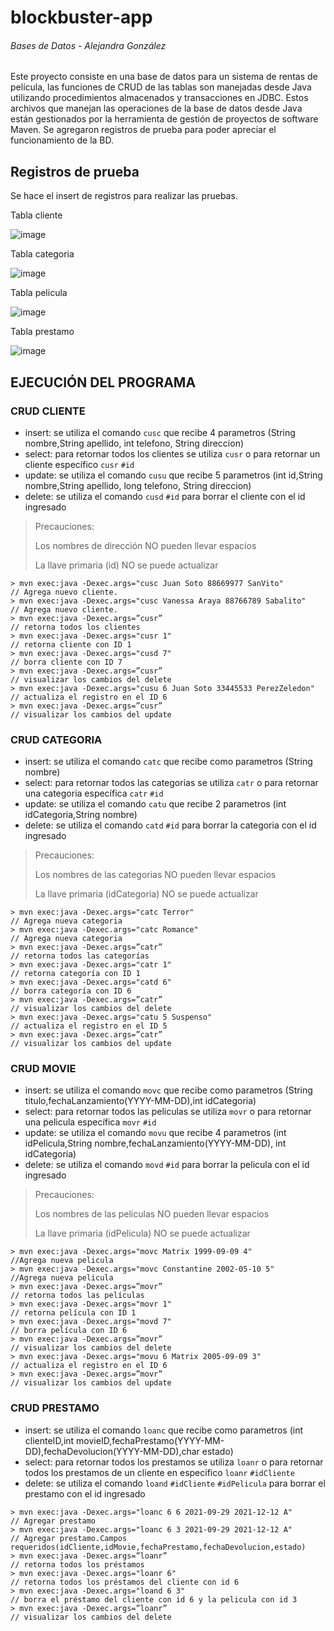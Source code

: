 # blockbuster-app

###### Bases de Datos - Alejandra González
Este proyecto consiste en una base de datos para un sistema de rentas de película, las funciones de CRUD de las tablas son manejadas desde Java utilizando procedimientos almacenados y transacciones en JDBC. Estos archivos que manejan las operaciones de la base de datos desde Java están gestionados por la herramienta de gestión de proyectos de software Maven. 
Se agregaron registros de prueba para poder apreciar el funcionamiento de la BD.
## Registros de prueba

Se hace el insert de registros para realizar las pruebas.

Tabla cliente

![image](https://user-images.githubusercontent.com/74033751/143482470-2ca36bea-91f4-46a0-9712-258854a1be02.png)

Tabla categoria

![image](https://user-images.githubusercontent.com/74033751/143482511-d81f7459-c410-43fe-892e-d06ef6dcd501.png)

Tabla pelicula

![image](https://user-images.githubusercontent.com/74033751/143482586-44d7b22f-3d75-423f-a437-e40ca5e66926.png)

Tabla prestamo

![image](https://user-images.githubusercontent.com/74033751/143482626-d53fdb0f-f222-4749-9be0-4be8acea35f1.png)


## EJECUCIÓN DEL PROGRAMA

### CRUD CLIENTE
 - insert: se utiliza el comando `cusc` que recibe 4 parametros (String nombre,String apellido, int telefono, String direccion) 
 - select: para retornar todos los clientes se utiliza `cusr` o para retornar un cliente específico `cusr` `#id`
 - update: se utiliza el comando `cusu` que recibe 5 parametros (int id,String nombre,String apellido, long telefono, String direccion)
- delete: se utiliza el comando `cusd` `#id` para borrar el cliente con el id ingresado

> Precauciones: 
> 
> Los nombres de dirección NO pueden llevar espacios
> 
> La llave primaria (id) NO se puede actualizar


```
> mvn exec:java -Dexec.args="cusc Juan Soto 88669977 SanVito"         // Agrega nuevo cliente. 
> mvn exec:java -Dexec.args="cusc Vanessa Araya 88766789 Sabalito"    // Agrega nuevo cliente.
> mvn exec:java -Dexec.args=”cusr”                                    // retorna todos los clientes
> mvn exec:java -Dexec.args="cusr 1"                                  // retorna cliente con ID 1
> mvn exec:java -Dexec.args="cusd 7"                                  // borra cliente con ID 7
> mvn exec:java -Dexec.args=”cusr”                                    // visualizar los cambios del delete
> mvn exec:java -Dexec.args="cusu 6 Juan Soto 33445533 PerezZeledon"  // actualiza el registro en el ID 6
> mvn exec:java -Dexec.args=”cusr”                                    // visualizar los cambios del update

```

### CRUD CATEGORIA
 - insert: se utiliza el comando `catc` que recibe como parametros (String nombre) 
 - select: para retornar todos las categorias se utiliza `catr` o para retornar una categoria específica `catr` `#id`
 - update: se utiliza el comando `catu` que recibe 2 parametros (int idCategoria,String nombre)
- delete: se utiliza el comando `catd` `#id` para borrar la categoria con el id ingresado

> Precauciones: 
> 
> Los nombres de las categorias NO pueden llevar espacios
> 
> La llave primaria (idCategoria) NO se puede actualizar

```
> mvn exec:java -Dexec.args="catc Terror"                              // Agrega nueva categoria
> mvn exec:java -Dexec.args="catc Romance"                             // Agrega nueva categoria
> mvn exec:java -Dexec.args=”catr”                                     // retorna todos las categorías
> mvn exec:java -Dexec.args="catr 1"                                   // retorna categoría con ID 1
> mvn exec:java -Dexec.args="catd 6"                                   // borra categoría con ID 6
> mvn exec:java -Dexec.args=”catr”                                     // visualizar los cambios del delete
> mvn exec:java -Dexec.args="catu 5 Suspenso"                          // actualiza el registro en el ID 5
> mvn exec:java -Dexec.args=”catr”                                     // visualizar los cambios del update
```


### CRUD MOVIE
 - insert: se utiliza el comando `movc` que recibe como parametros (String titulo,fechaLanzamiento(YYYY-MM-DD),int idCategoria)
 - select: para retornar todos las peliculas se utiliza `movr` o para retornar una pelicula específica `movr` `#id`
 - update: se utiliza el comando `movu` que recibe 4 parametros (int idPelicula,String nombre,fechaLanzamiento(YYYY-MM-DD), int idCategoria)
 - delete: se utiliza el comando `movd` `#id` para borrar la pelicula con el id ingresado

> Precauciones: 
> 
> Los nombres de las peliculas NO pueden llevar espacios
> 
> La llave primaria (idPelicula) NO se puede actualizar

```
> mvn exec:java -Dexec.args="movc Matrix 1999-09-09 4"                //Agrega nueva pelicula
> mvn exec:java -Dexec.args="movc Constantine 2002-05-10 5"           //Agrega nueva pelicula
> mvn exec:java -Dexec.args=”movr”                                    // retorna todos las películas
> mvn exec:java -Dexec.args="movr 1"                                  // retorna película con ID 1
> mvn exec:java -Dexec.args="movd 7"                                  // borra película con ID 6
> mvn exec:java -Dexec.args=”movr”                                    // visualizar los cambios del delete
> mvn exec:java -Dexec.args="movu 6 Matrix 2005-09-09 3"              // actualiza el registro en el ID 6
> mvn exec:java -Dexec.args=”movr”                                    // visualizar los cambios del update
```



### CRUD PRESTAMO
 - insert: se utiliza el comando `loanc` que recibe como parametros (int clienteID,int movieID,fechaPrestamo(YYYY-MM-DD),fechaDevolucion(YYYY-MM-DD),char estado)
 - select: para retornar todos los prestamos se utiliza `loanr` o para retornar todos los prestamos de un cliente en especifico `loanr` `#idCliente`
 - delete: se utiliza el comando `loand` `#idCliente` `#idPelicula` para borrar el prestamo con el id ingresado

```
> mvn exec:java -Dexec.args="loanc 6 6 2021-09-29 2021-12-12 A"       // Agregar prestamo
> mvn exec:java -Dexec.args="loanc 6 3 2021-09-29 2021-12-12 A"       // Agregar prestamo.Campos requeridos(idCliente,idMovie,fechaPrestamo,fechaDevolucion,estado)
> mvn exec:java -Dexec.args=”loanr”                                   // retorna todos los préstamos
> mvn exec:java -Dexec.args="loanr 6"                                 // retorna todos los préstamos del cliente con id 6
> mvn exec:java -Dexec.args="loand 6 3"                               // borra el préstamo del cliente con id 6 y la pelicula con id 3
> mvn exec:java -Dexec.args=”loanr”                                   // visualizar los cambios del delete

```









